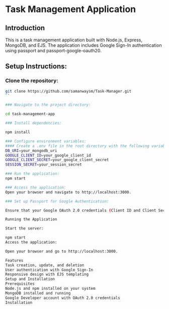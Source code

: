 # Task Management Application
## Introduction
This is a task management application built with Node.js, Express, MongoDB, and EJS. The application includes Google Sign-In authentication using passport and passport-google-oauth20.


## Setup Instructions:

### Clone the repository:

```bash
git clone https://github.com/samanwaysm/Task-Manager.git
``

### Navigate to the project directory:

cd task-management-app

### Install dependencies:

npm install

### Configure environment variables:
#### Create a .env file in the root directory with the following variables:
DB_URI=your_mongodb_uri
GOOGLE_CLIENT_ID=your_google_client_id
GOOGLE_CLIENT_SECRET=your_google_client_secret
SESSION_SECRET=your_session_secret

### Run the application:
npm start

### Access the application:
Open your browser and navigate to http://localhost:3000.

### Set up Passport for Google Authentication:

Ensure that your Google OAuth 2.0 credentials (Client ID and Client Secret) are correctly added to the .env file. Also, make sure the callback URL matches the one set in your Google Developer Console.

Running the Application

Start the server:

npm start
Access the application:

Open your browser and go to http://localhost:3000.

Features
Task creation, update, and deletion
User authentication with Google Sign-In
Responsive design with EJS templating
Setup and Installation
Prerequisites
Node.js and npm installed on your system
MongoDB installed and running
Google Developer account with OAuth 2.0 credentials
Installation
